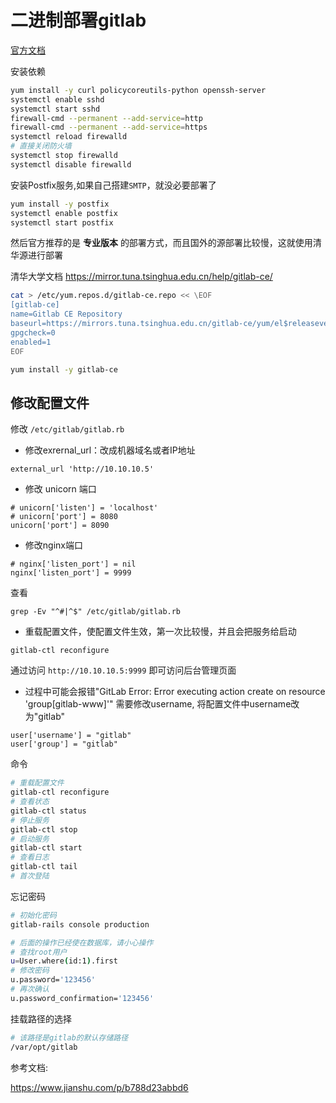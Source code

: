 # 二进制部署gitlab
[官方文档](https://about.gitlab.com/install/)


安装依赖

```bash
yum install -y curl policycoreutils-python openssh-server
systemctl enable sshd
systemctl start sshd
firewall-cmd --permanent --add-service=http
firewall-cmd --permanent --add-service=https
systemctl reload firewalld
# 直接关闭防火墙
systemctl stop firewalld
systemctl disable firewalld
```

安装Postfix服务,如果自己搭建`SMTP`，就没必要部署了

```bash
yum install -y postfix
systemctl enable postfix
systemctl start postfix
```

然后官方推荐的是 **专业版本** 的部署方式，而且国外的源部署比较慢，这就使用清华源进行部署  


清华大学文档  https://mirror.tuna.tsinghua.edu.cn/help/gitlab-ce/

```bash
cat > /etc/yum.repos.d/gitlab-ce.repo << \EOF
[gitlab-ce]
name=Gitlab CE Repository
baseurl=https://mirrors.tuna.tsinghua.edu.cn/gitlab-ce/yum/el$releasever/
gpgcheck=0
enabled=1
EOF

yum install -y gitlab-ce
```

## 修改配置文件

修改 `/etc/gitlab/gitlab.rb`

- 修改exrernal_url：改成机器域名或者IP地址

```
external_url 'http://10.10.10.5'
```

- 修改 unicorn 端口

```
# unicorn['listen'] = 'localhost'
# unicorn['port'] = 8080
unicorn['port'] = 8090
```

- 修改nginx端口

```
# nginx['listen_port'] = nil
nginx['listen_port'] = 9999
```

查看

```
grep -Ev "^#|^$" /etc/gitlab/gitlab.rb
```

- 重载配置文件，使配置文件生效，第一次比较慢，并且会把服务给启动

```
gitlab-ctl reconfigure
```
通过访问 `http://10.10.10.5:9999` 即可访问后台管理页面


- 过程中可能会报错"GitLab Error: Error executing action create on resource 'group[gitlab-www]'" 需要修改username, 将配置文件中username改为"gitlab"

```
user['username'] = "gitlab"
user['group'] = "gitlab"
```

命令
```bash
# 重载配置文件
gitlab-ctl reconfigure  
# 查看状态
gitlab-ctl status
# 停止服务
gitlab-ctl stop
# 启动服务
gitlab-ctl start
# 查看日志
gitlab-ctl tail
# 首次登陆
```

忘记密码

```bash
# 初始化密码
gitlab-rails console production

# 后面的操作已经使在数据库，请小心操作
# 查找root用户
u=User.where(id:1).first
# 修改密码
u.password='123456'
# 再次确认
u.password_confirmation='123456'
```

挂载路径的选择

```bash
# 该路径是gitlab的默认存储路径
/var/opt/gitlab
```

参考文档:

https://www.jianshu.com/p/b788d23abbd6  
